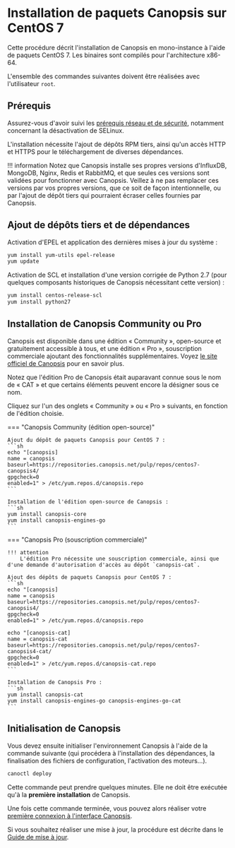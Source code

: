 # Installation de paquets Canopsis sur CentOS 7

Cette procédure décrit l'installation de Canopsis en mono-instance à l'aide de paquets CentOS 7. Les binaires sont compilés pour l'architecture x86-64.

L'ensemble des commandes suivantes doivent être réalisées avec l'utilisateur `root`.

## Prérequis

Assurez-vous d'avoir suivi les [prérequis réseau et de sécurité](pre-requis-parefeu-et-selinux.md), notamment concernant la désactivation de SELinux.

L'installation nécessite l'ajout de dépôts RPM tiers, ainsi qu'un accès HTTP et HTTPS pour le téléchargement de diverses dépendances.

!!! information
    Notez que Canopsis installe ses propres versions d'InfluxDB, MongoDB, Nginx, Redis et RabbitMQ, et que seules ces versions sont validées pour fonctionner avec Canopsis. Veillez à ne pas remplacer ces versions par vos propres versions, que ce soit de façon intentionnelle, ou par l'ajout de dépôt tiers qui pourraient écraser celles fournies par Canopsis.

## Ajout de dépôts tiers et de dépendances

Activation d'EPEL et application des dernières mises à jour du système :
```sh
yum install yum-utils epel-release
yum update
```

Activation de SCL et installation d'une version corrigée de Python 2.7 (pour quelques composants historiques de Canopsis nécessitant cette version) :
```sh
yum install centos-release-scl
yum install python27
```

## Installation de Canopsis Community ou Pro

Canopsis est disponible dans une édition « Community », open-source et gratuitement accessible à tous, et une édition « Pro », souscription commerciale ajoutant des fonctionnalités supplémentaires. Voyez [le site officiel de Canopsis](https://www.capensis.fr/canopsis/) pour en savoir plus.

Notez que l'édition Pro de Canopsis était auparavant connue sous le nom de « CAT » et que certains éléments peuvent encore la désigner sous ce nom.

Cliquez sur l'un des onglets « Community » ou « Pro » suivants, en fonction de l'édition choisie.

=== "Canopsis Community (édition open-source)"

    Ajout du dépôt de paquets Canopsis pour CentOS 7 :
    ```sh
    echo "[canopsis]
    name = canopsis
    baseurl=https://repositories.canopsis.net/pulp/repos/centos7-canopsis4/
    gpgcheck=0
    enabled=1" > /etc/yum.repos.d/canopsis.repo
    ```

    Installation de l'édition open-source de Canopsis :
    ```sh
    yum install canopsis-core
    yum install canopsis-engines-go
    ```

=== "Canopsis Pro (souscription commerciale)"

    !!! attention
        L'édition Pro nécessite une souscription commerciale, ainsi que d'une demande d'autorisation d'accès au dépôt `canopsis-cat`.

    Ajout des dépôts de paquets Canopsis pour CentOS 7 :
    ```sh
    echo "[canopsis]
    name = canopsis
    baseurl=https://repositories.canopsis.net/pulp/repos/centos7-canopsis4/
    gpgcheck=0
    enabled=1" > /etc/yum.repos.d/canopsis.repo

    echo "[canopsis-cat]
    name = canopsis-cat
    baseurl=https://repositories.canopsis.net/pulp/repos/centos7-canopsis4-cat/
    gpgcheck=0
    enabled=1" > /etc/yum.repos.d/canopsis-cat.repo
    ```

    Installation de Canopsis Pro :
    ```sh
    yum install canopsis-cat
    yum install canopsis-engines-go canopsis-engines-go-cat
    ```

## Initialisation de Canopsis

Vous devez ensuite initialiser l'environnement Canopsis à l'aide de la commande suivante (qui procédera à l'installation des dépendances, la finalisation des fichiers de configuration, l'activation des moteurs…).

```sh
canoctl deploy
```

Cette commande peut prendre quelques minutes. Elle ne doit être exécutée qu'à la **première installation** de Canopsis.

Une fois cette commande terminée, vous pouvez alors réaliser votre [première connexion à l'interface Canopsis](premiere-connexion.md). 

Si vous souhaitez réaliser une mise à jour, la procédure est décrite dans le [Guide de mise à jour](../mise-a-jour/index.md).
